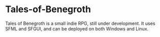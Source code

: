 # Tales-of-Benegroth
Tales of Benegroth is a small indie RPG, still under development. It uses SFML and SFGUI, and can be deployed on both Windows and Linux. 

